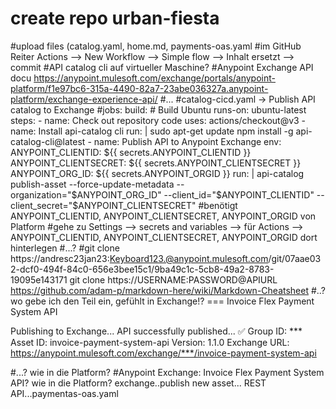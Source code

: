 # create repo urban-fiesta
#upload files (catalog.yaml, home.md, payments-oas.yaml
#im GitHub Reiter Actions --> New Workflow --> Simple flow --> Inhalt ersetzt --> commit
#API catalog cli auf virtueller Maschine?
#Anypoint Exchange API docu https://anypoint.mulesoft.com/exchange/portals/anypoint-platform/f1e97bc6-315a-4490-82a7-23abe036327a.anypoint-platform/exchange-experience-api/
#...
#catalog-cicd.yaml -> Publish API catalog to Exchange
#jobs:
  build:
    # Build Ubuntu
    runs-on: ubuntu-latest
    steps:
      - name: Check out repository code
        uses: actions/checkout@v3
      - name: Install api-catalog cli
        run: |
          sudo apt-get update
          npm install -g api-catalog-cli@latest
      - name: Publish API to Anypoint Exchange
        env: 
          ANYPOINT_CLIENTID: ${{ secrets.ANYPOINT_CLIENTID }} 
          ANYPOINT_CLIENTSECRET: ${{ secrets.ANYPOINT_CLIENTSECRET }}
          ANYPOINT_ORG_ID: ${{ secrets.ANYPOINT_ORGID }}
        run: |
          api-catalog publish-asset --force-update-metadata --organization="$ANYPOINT_ORG_ID" --client_id="$ANYPOINT_CLIENTID" --client_secret="$ANYPOINT_CLIENTSECRET"
#benötigt ANYPOINT_CLIENTID, ANYPOINT_CLIENTSECRET, ANYPOINT_ORGID von Platform
#gehe zu Settings --> secrets and variables --> für Actions --> ANYPOINT_CLIENTID, ANYPOINT_CLIENTSECRET, ANYPOINT_ORGID dort hinterlegen
#...?
#git clone https://andresc23jan23:Keyboard123.@anypoint.mulesoft.com/git/07aae032-dcf0-494f-84c0-656e3bee15c1/9ba49c1c-5cb8-49a2-8783-19095e143171
git clone https://USERNAME:PASSWORD@APIURL
https://github.com/adam-p/markdown-here/wiki/Markdown-Cheatsheet
#..? wo gebe ich den Teil ein, gefühlt in Exchange!? === Invoice Flex Payment System API

Publishing to Exchange...
API successfully published... ✅
Group ID:     ***
Asset ID:     invoice-payment-system-api
Version:      1.1.0
Exchange URL: https://anypoint.mulesoft.com/exchange/***/invoice-payment-system-api

#...? wie in die Platform?
#Anypoint Exchange: Invoice Flex Payment System API? wie in die Platform? exchange..publish new asset... REST API...paymentas-oas.yaml
